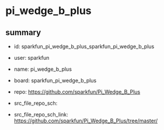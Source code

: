 # pi_wedge_b_plus
 
## summary 
* id: sparkfun_pi_wedge_b_plus_sparkfun_pi_wedge_b_plus
* user: sparkfun
* name: pi_wedge_b_plus
* board: sparkfun_pi_wedge_b_plus
* repo: https://github.com/sparkfun/Pi_Wedge_B_Plus



* src_file_repo_sch: 
* src_file_repo_sch_link: https://github.com/sparkfun/Pi_Wedge_B_Plus/tree/master/






